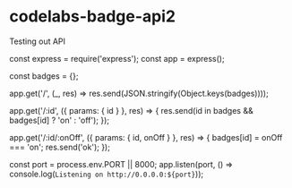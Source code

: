 # codelabs-badge-api2
Testing out API 

const express = require('express');
const app = express();

const badges = {};

app.get('/', (_, res) => res.send(JSON.stringify(Object.keys(badges))));

app.get('/:id', ({ params: { id } }, res) => {
  res.send(id in badges && badges[id] ? 'on' : 'off');
});

app.get('/:id/:onOff', ({ params: { id, onOff } }, res) => {
  badges[id] = onOff === 'on';
  res.send('ok');
});

const port = process.env.PORT || 8000;
app.listen(port, () => console.log(`Listening on http://0.0.0.0:${port}`));
